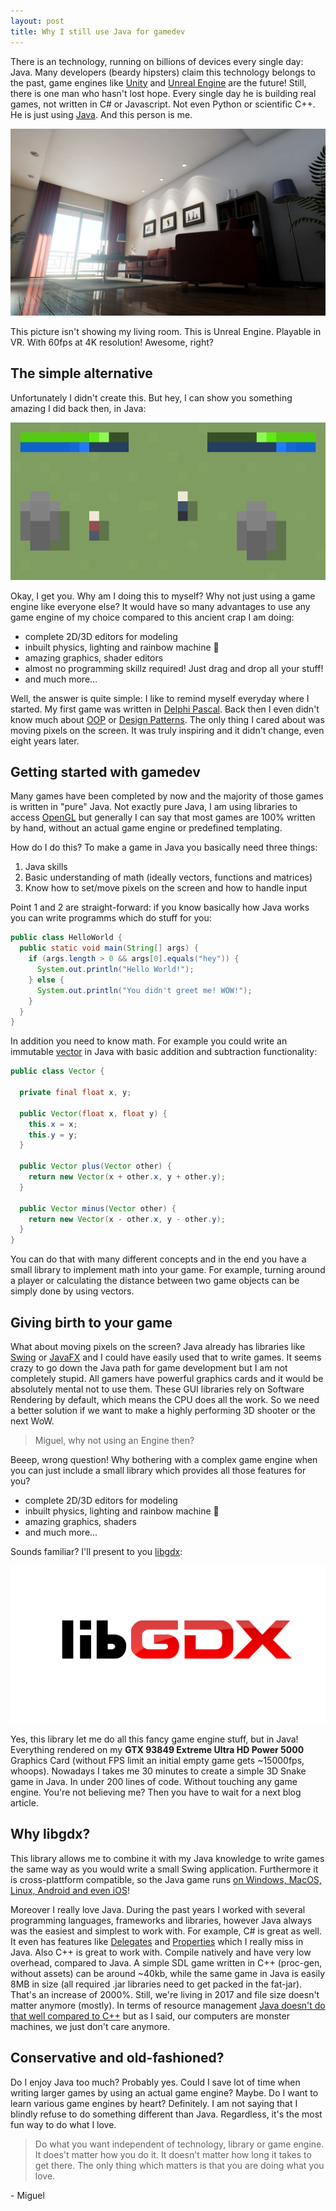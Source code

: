 ```yaml
---
layout: post
title: Why I still use Java for gamedev
---
```


There is an technology, running on billions of devices every single day: Java.
Many developers (beardy hipsters) claim this technology belongs to the past, game engines like [Unity](https://unity3d.com/) and [Unreal Engine](https://www.unrealengine.com/en-US/what-is-unreal-engine-4) are the future! Still, there is one man who hasn't lost hope. Every single day he is building real games, not written in C# or Javascript. Not even Python or scientific C++. He is just using [Java](https://www.java.com/en/). And this person is me.

![unreal-engine](/public/media/unreal-engine-room.jpg)

This picture isn't showing my living room. This is Unreal Engine. Playable in VR. With 60fps at 4K resolution! Awesome, right?

## The simple alternative

Unfortunately I didn't create this. But hey, I can show you something amazing I did back then, in Java:

![example-game](/public/media/example-game.jpg)

Okay, I get you. Why am I doing this to myself? Why not just using a game engine like everyone else? It would have so many advantages to use any game engine of my choice compared to this ancient crap I am doing:

* complete 2D/3D editors for modeling
* inbuilt physics, lighting and rainbow machine 🌈
* amazing graphics, shader editors
* almost no programming skillz required! Just drag and drop all your stuff!
* and much more...

Well, the answer is quite simple: I like to remind myself everyday where I started. My first game was written in [Delphi Pascal](https://en.wikipedia.org/wiki/Delphi_(programming_language)). Back then I even didn't know much about [OOP](http://searchmicroservices.techtarget.com/definition/object-oriented-programming-OOP) or [Design Patterns](https://sourcemaking.com/design_patterns). The only thing I cared about was moving pixels on the screen. It was truly inspiring and it didn't change, even eight years later.

## Getting started with gamedev

Many games have been completed by now and the majority of those games is written in "pure" Java. Not exactly pure Java, I am using libraries to access [OpenGL](https://www.opengl.org/) but generally I can say that most games are 100% written by hand, without an actual game engine or predefined templating.

How do I do this? To make a game in Java you basically need three things:

1. Java skills
2. Basic understanding of math (ideally vectors, functions and matrices)
3. Know how to set/move pixels on the screen and how to handle input

Point 1 and 2 are straight-forward: if you know basically how Java works you can write programms which do stuff for you:
```java
public class HelloWorld {
  public static void main(String[] args) {
    if (args.length > 0 && args[0].equals("hey")) {
      System.out.println("Hello World!");
    } else {
      System.out.println("You didn't greet me! WOW!");
    }
  }
}
```
In addition you need to know math. For example you could write an immutable [vector](http://www.bbc.co.uk/education/guides/zxd26sg/revision) in Java with basic addition and subtraction functionality:
```java
public class Vector {

  private final float x, y;

  public Vector(float x, float y) {
    this.x = x;
    this.y = y;
  }

  public Vector plus(Vector other) {
    return new Vector(x + other.x, y + other.y);
  }

  public Vector minus(Vector other) {
    return new Vector(x - other.x, y - other.y);
  }
}
```
You can do that with many different concepts and in the end you have a small library to implement math into your game. For example, turning around a player or calculating the distance between two game objects can be simply done by using vectors.

## Giving birth to your game

What about moving pixels on the screen? Java already has libraries like [Swing](https://en.wikipedia.org/wiki/Swing_(Java)) or [JavaFX](https://en.wikipedia.org/wiki/JavaFX) and I could have easily used that to write games. It seems crazy to go down the Java path for game development but I am not completely stupid. All gamers have powerful graphics cards and it would be absolutely mental not to use them. These GUI libraries rely on Software Rendering by default, which means the CPU does all the work. So we need a better solution if we want to make a highly performing 3D shooter or the next WoW.

> Miguel, why not using an Engine then?

Beeep, wrong question! Why bothering with a complex game engine when you can just include a small library which provides all those features for you?

* complete 2D/3D editors for modeling
* inbuilt physics, lighting and rainbow machine 🌈
* amazing graphics, shaders
* and much more...

Sounds familiar? I'll present to you [libgdx](https://libgdx.badlogicgames.com/):

![libgdx-icon](/public/media/libgdx-icon.png)

Yes, this library let me do all this fancy game engine stuff, but in Java! Everything rendered on my **GTX 93849 Extreme Ultra HD Power 5000** Graphics Card (without FPS limit an initial empty game gets ~15000fps, whoops). Nowadays I takes me 30 minutes to create a simple 3D Snake game in Java. In under 200 lines of code. Without touching any game engine. You're not believing me? Then you have to wait for a next blog article.

## Why libgdx?

This library allows me to combine it with my Java knowledge to write games the same way as you would write a small Swing application. Furthermore it is cross-plattform compatible, so the Java game runs [on Windows, MacOS, Linux, Android and even iOS](http://libgdx.badlogicgames.com/features.html)!

Moreover I really love Java. During the past years I worked with several programming languages, frameworks and libraries, however Java always was the easiest and simplest to work with. For example, C# is great as well. It even has features like [Delegates](https://msdn.microsoft.com/en-gb/library/aa288459(v=vs.71).aspx) and [Properties](https://msdn.microsoft.com/en-us/library/x9fsa0sw(v=vs.100).aspx) which I really miss in Java. Also C++ is great to work with. Compile natively and have very low overhead, compared to Java. A simple SDL game written in C++ (proc-gen, without assets) can be around ~40kb, while the same game in Java is easily 8MB in size (all required .jar libraries need to get packed in the fat-jar). That's an increase of 2000%. Still, we're living in 2017 and file size doesn't matter anymore (mostly). In terms of resource management [Java doesn't do that well compared to C++](https://benchmarksgame.alioth.debian.org/u64q/compare.php?lang=java&lang2=gpp) but as I said, our computers are monster machines, we just don't care anymore.

## Conservative and old-fashioned?

Do I enjoy Java too much? Probably yes. Could I save lot of time when writing larger games by using an actual game engine? Maybe. Do I want to learn various game engines by heart? Definitely. I am not saying that I blindly refuse to do something different than Java. Regardless, it's the most fun way to do what I love.

> Do what you want independent of technology, library or game engine. It does't matter how you do it. It doesn't matter how long it takes to get there. The only thing which matters is that you are doing what you love.

\- Miguel
